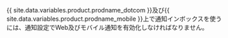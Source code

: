 {{ site.data.variables.product.prodname_dotcom }}及び{{ site.data.variables.product.prodname_mobile }}上で通知インボックスを使うには、通知設定でWeb及びモバイル通知を有効化しなければなりません。
